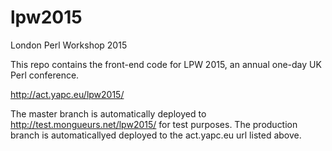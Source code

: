 # lpw2015
London Perl Workshop 2015

This repo contains the front-end code for LPW 2015, an annual one-day UK Perl conference.

http://act.yapc.eu/lpw2015/

The master branch is automatically deployed to http://test.mongueurs.net/lpw2015/ for test purposes.
The production branch is automaticallyed deployed to the act.yapc.eu url listed above.
